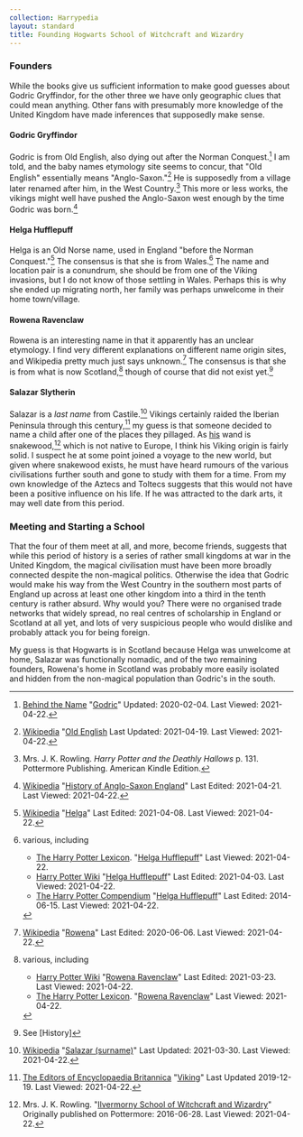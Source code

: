 ```yaml
---
collection: Harrypedia
layout: standard
title: Founding Hogwarts School of Witchcraft and Wizardry
---
```


### Founders

While the books give us sufficient information to make good guesses about Godric
Gryffindor, for the other three we have only geographic clues that could mean
anything. Other fans with presumably more knowledge of the United Kingdom have
made inferences that supposedly make sense.

#### Godric Gryffindor

Godric is from Old English, also dying out after the Norman
Conquest.[^210422-5] I am told, and the baby names etymology site seems to
concur, that "Old English" essentially means "Anglo-Saxon."[^210422-6] He is
supposedly from a village later renamed after him, in the West
Country.[^210422-8] This more or less works, the vikings might well have
pushed the Anglo-Saxon west enough by the time Godric was born.[^210422-9]

#### Helga Hufflepuff

Helga is an Old Norse name, used in England "before the Norman
Conquest."[^210422-4] The consensus is that she is from Wales.[^210422-10]
The name and location pair is a conundrum, she should be from one of the Viking
invasions, but I do not know of those settling in Wales. Perhaps this is why she
ended up migrating north, her family was perhaps unwelcome in their home
town/village.

#### Rowena Ravenclaw

Rowena is an interesting name in that it apparently has an unclear etymology. I
find very different explanations on different name origin sites, and Wikipedia
pretty much just says unknown.[^210422-3] The consensus is that she is from
what is now Scotland,[^210422-11] though of course that did not exist
yet.[^210422-12]

#### Salazar Slytherin

Salazar is a _last name_ from Castile.[^210422-7] Vikings certainly raided
the Iberian Peninsula through this century,[^210422-13] my guess is that
someone decided to name a child after one of the places they pillaged. As
[his][Salazar] wand is snakewood,[^210422-14] which is not native to Europe, I
think his Viking origin is fairly solid. I suspect he at some point joined a
voyage to the new world, but given where snakewood exists, he must have heard
rumours of the various civilisations further south and gone to study with them
for a time. From my own knowledge of the Aztecs and Toltecs suggests that this
would not have been a positive influence on his life. If he was attracted to
the dark arts, it may well date from this period.

[Salazar]: /Harrypedia/people/slytherin/salazar/

### Meeting and Starting a School

That the four of them meet at all, and more, become friends, suggests that while
this period of history is a series of rather small kingdoms at war in the United
Kingdom, the magical civilisation must have been more broadly connected despite
the non-magical politics. Otherwise the idea that Godric would make his way
from the West Country in the southern most parts of England up across at least
one other kingdom into a third in the tenth century is rather absurd. Why would
you? There were no organised trade networks that widely spread, no real centres
of scholarship in England or Scotland at all yet, and lots of very suspicious
people who would dislike and probably attack you for being foreign.

My guess is that Hogwarts is in Scotland because Helga was unwelcome at home,
Salazar was functionally nomadic, and of the two remaining founders, Rowena's
home in Scotland was probably more easily isolated and hidden from the
non-magical population than Godric's in the south.

[^210422-14]:
    Mrs. J. K. Rowling.
    "[Ilvermorny School of Witchcraft and Wizardry](https://www.wizardingworld.com/writing-by-jk-rowling/ilvermorny)"
    Originally published on Pottermore: 2016-06-28. Last Viewed: 2021-04-22.

[^210422-13]:
    [The Editors of Encyclopaedia Britannica](https://www.britannica.com/)
    "[Viking](https://www.britannica.com/topic/Viking-people)"
    Last Updated 2019-12-19. Last Viewed: 2021-04-22.

[^210422-12]: See [History]

[^210422-11]: various, including

    - [Harry Potter Wiki](https://harrypotter.fandom.com/)
      "[Rowena Ravenclaw](https://harrypotter.fandom.com/wiki/Rowena_Ravenclaw)"
      Last Edited: 2021-03-23. Last Viewed: 2021-04-22.
    - [The Harry Potter Lexicon](https://www.hp-lexicon.org/).
      "[Rowena Ravenclaw](https://www.hp-lexicon.org/character/rowena-ravenclaw/)"
      Last Viewed: 2021-04-22.

[^210422-10]: various, including

    - [The Harry Potter Lexicon](https://www.hp-lexicon.org/).
      "[Helga Hufflepuff](https://www.hp-lexicon.org/character/helga-hufflepuff/)"
      Last Viewed: 2021-04-22.
    - [Harry Potter Wiki](https://harrypotter.fandom.com/)
      "[Helga Hufflepuff](https://harrypotter.fandom.com/wiki/Helga_Hufflepuff)"
      Last Edited: 2021-04-03. Last Viewed: 2021-04-22.
    - [The Harry Potter Compendium](https://harry-potter-compendium.fandom.com/)
      "[Helga Hufflepuff](https://harry-potter-compendium.fandom.com/wiki/Helga_Hufflepuff)"
      Last Edited: 2014-06-15. Last Viewed: 2021-04-22.

[^210422-9]:
    [Wikipedia](https://en.wikipedia.org/)
    "[History of Anglo-Saxon England](https://en.wikipedia.org/wiki/History_of_Anglo-Saxon_England)"
    Last Edited: 2021-04-21. Last Viewed: 2021-04-22.

[^210422-8]:
    Mrs. J. K. Rowling. _Harry Potter and the Deathly Hallows_
    p. 131. Pottermore Publishing. American Kindle Edition.

[^210422-5]:
    [Behind the Name](https://www.behindthename.com/)
    "[Godric](https://www.behindthename.com/name/godric)"
    Updated: 2020-02-04. Last Viewed: 2021-04-22.

[^210422-7]:
    [Wikipedia](https://en.wikipedia.org/)
    "[Salazar \(surname\)](<https://en.wikipedia.org/wiki/Salazar_(surname)>)"
    Last Updated: 2021-03-30. Last Viewed: 2021-04-22.

[^210422-6]:
    [Wikipedia](https://en.wikipedia.org/)
    "[Old English](https://en.wikipedia.org/wiki/Old_English)
    Last Updated: 2021-04-19. Last Viewed: 2021-04-22.

[^210422-4]:
    [Wikipedia](https://en.wikipedia.org/)
    "[Helga](https://en.wikipedia.org/wiki/Helga)"
    Last Edited: 2021-04-08. Last Viewed: 2021-04-22.

[^210422-3]:
    [Wikipedia](https://en.wikipedia.org/)
    "[Rowena](https://en.wikipedia.org/wiki/Rowena)"
    Last Edited: 2020-06-06. Last Viewed: 2021-04-22.

[FWO1]: https://archiveofourown.org/works/28507302

[^210525-7]:
    CmptrWz.
    _[For Want of an Outfit](https://archiveofourown.org/works/28507302)_
    [Chapter 24](https://archiveofourown.org/works/28507302/chapters/77941415)
    Published: 2021-01-02 Updated: 2021-05-24 Last Viewed: 2021-05-25.

[^210525-6]:
    [Wikipedia](https://en.wikipedia.org)
    "[Flush toilet](https://en.wikipedia.org/wiki/Flush_toilet#Pre-modern_flush_toilet_systems)"
    Last Edited: 2021-04-23. Last Viewed: 2021-05-25.

[^210525-5]:
    Mrs. J. K. Rowling. _Harry Potter and the Chamber of Secrets_
    Chapter 9. better citation needed.

[^210525-4]: citation needed.

[^210525-2]:
    - Mr. William E. Schmidt.
      "[English Bathrooms: Out of the Closet](https://www.nytimes.com/1992/01/23/garden/english-bathrooms-out-of-the-closet.html)"
      [The New York Times](https://www.nytimes.com) 1992-01-23.
      This article is fairly typical of what I found searching for when indoor
      bathrooms became common
    - The Victorian Emporium.
      "[History of Bathrooms](https://www.thevictorianemporium.com/publications/history/article/history_of_bathrooms)"
      [The Victorian Emporium](https://www.thevictorianemporium.com) 2011-08-04
      Note the distinction between _baths_ and _toilets_

[^210525-1]:
    Mrs. J. K. Rowling.
    _Hogwarts: An Incomplete and Unreliable Guide_
    p. 74. Pottermore Publishing. American Kindle Edition.

[^210525-3]:
    Mrs. J. K. Rowling.
    _Hogwarts: An Incomplete and Unreliable Guide_
    p. 74. Pottermore Publishing. American Kindle Edition.

[^210812-1]:
    see [History], the Norse took over substantial parts of
    Scotland and eastern England at different times.

[^200720-9]:
    Mrs. J. K. Rowling. _Harry Potter and the Goblet of Fire_ (Kindle Locations
    9206-9208). Pottermore Limited. American Kindle Edition.

[^200720-10]:
    Mr. Jon Walter.
    "[Why I'm glad corporal punishment is now only found in books](https://www.theguardian.com/childrens-books-site/2016/jul/01/corporal-punishment-jon-walter)".
    [The Guardian](https://www.theguardian.com/) 2016-07-01. Last viewed
    2020-07-20. The article gives dates for different kinds of Schools. Looking at
    schools Harry likely attended, 1986 for British state schools, and 2000 for
    Scottish private schools.

[^210520-1]:
    FMPtrumpets.
    _[How is this My Life?](https://archiveofourown.org/works/31033985)_
    [Chapter 11: the Midnight Duel](https://archiveofourown.org/works/31033985/chapters/77703686)
    [Archive of Our Own](https://archiveofourown.org)
    Published: 2021-05-02 Updated: 2021-05-20 Last Viewed: 2021-05-20.

[CDNN]: https://www.gutenberg.org/ebooks/967
[BHBS1]: https://www.ourkids.net/school/brief-history-of-boarding
[FBSU1]: https://britannia-study.com.my/school-type/famous-uk-boarding-schools

[^210725-2]:
    Our Kids™.
    "[A Brief History of Boarding Schools](https://www.ourkids.net/school/brief-history-of-boarding)"
    © 2020. [Our Kids](https://www.ourkids.net).

[^210725-1]:
    Our Kids™.
    "[A Brief History of Boarding Schools](https://www.ourkids.net/school/brief-history-of-boarding)"
    © 2020. [Our Kids](https://www.ourkids.net).

[^200817-1]: Mrs. J. K. Rowling. I forget which book this is in.

[^200817-2]:
    Mrs. J. K. Rowling.
    "[About the Books: transcript of J.K. Rowling's live interview on Scholastic.com](http://www.accio-quote.org/articles/2000/1000-scholastic-chat.htm)"
    [Accio Quote](http://www.accio-quote.org/) 2000-10-16. Last Viewed 2020-08-17.

[^200819-2]:
    I'm assuming that both Dean Thomas and the Death Eaters would
    have regarded Dean as a first generation wizard. We are told Dean did not know
    about his father, and if the Death Eaters did, they would have considered him a
    blood traitor anyway. Thus that makes at least one student who went into hiding
    unsuccessfully.

[^200819-3]:
    It certainly does not mention nearly enough people coming through
    the portrait tunnel, and pretty much his entire class, plus both Creevy boys
    seem to be there. Get a citation for this.

[^200819-4]: Several works have this idea, amoung them:

    - AndrewWolfe. _[The Ghost of Privet Drive](https://archiveofourown.org/works/21500365)_
      [Archive of Our Own](https://archiveofourown.org) Last Updated 2020-08-14. Last Viewed 2020-08-19.
    - old-crow. _[Unintended Consequences](https://www.fanfiction.net/s/13903544)_
      [Fanfiction.net](https://fanfiction.net) Published: 2021-06-18. Last
      Updated: 2021-08-10. Last Viewed: 2021-08-12.

[^210521-6]: Mr. Rudyard Kipling. _Stalky & Co._ better citation needed.

[^200811-1]:
    Mrs. J. K. Rowling. _Harry Potter and the Prisoner of Azkaban_.
    Pottermore. American Kindle Edition. Better citation needed.

[^200811-2]:
    Mrs. J. K. Rowling. I don't recall which book this is in.
    Better citation needed.

[^200419-1]:
    Mugglenet.  
    _[The Revised Forty](https://www.mugglenet.com/2016/03/the-revised-forty/)_
    [MuggleNet](https://mugglenet.com) Published: 2016-03-31. Updated:
    2021-05-31. last viewed 2021-06-02.

[^200630-1]:
    Ms. Diana Summers.
    _Secrets of the Classlist: Harry Potter and the Original Forty Classmates_  
    Copyright 2011,2014. Amazon Kindle Direct Publishing.

[^200630-3]:
    Mrs. J. K. Rowling.
    "[The Original Forty](https://www.wizardingworld.com/writing-by-jk-rowling/the-original-forty)"
    https://www.wizardingworld.com/ Originally published 2015-08-10.
    Last Viewed 2020-06-30.
